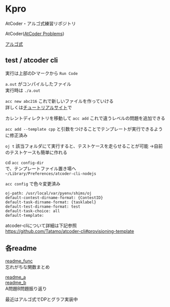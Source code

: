 # Kpro

AtCoder・アルゴ式練習リポジトリ

AtCoder([AtCoder Problems](https://kenkoooo.com/atcoder/#/table/syk2020))  

[アルゴ式](https://algo-method.com/tasks)


## test / atcoder cli

実行は上部の▷マークから `Run Code`

`a.out` がコンパイルしたファイル  
実行時は `./a.out`

`acc new abc216` これで新しいファイルを作っていける  
詳しくは[チュートリアルサイト](http://tatamo.81.la/blog/2018/12/07/atcoder-cli-tutorial/)で

カレントディレクトリを移動して `acc add` これで違うレベルの問題を追加できる  

`acc add --template cpp` と引数をつけることでテンプレートが実行できるように修正済み

`oj t` 該当フォルダにて実行すると、テストケースを走らせることが可能
→自前のテストケースも簡単に作れる

cd `acc config-dir`  
で、テンプレートファイル置き場へ  
`~/Library/Preferences/atcoder-cli-nodejs`

`acc config` で色々変更済み

```
oj-path: /usr/local/var/pyenv/shims/oj
default-contest-dirname-format: {ContestID}
default-task-dirname-format: {tasklabel}
default-test-dirname-format: test
default-task-choice: all
default-template: 
```

atcoder-cliについて詳細は下記参照  
https://github.com/Tatamo/atcoder-cli#provisioning-template

## 各readme
[readme_func](readme_func.md)  
忘れがちな関数まとめ

[readme_a](readme_a.md)  
[readme_b](readme_b.md)  
A問題B問題振り返り

最近はアルゴ式でDPとグラフ実装中
